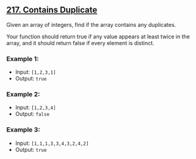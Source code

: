 ## [217. Contains Duplicate](https://leetcode.com/problems/contains-duplicate/)

Given an array of integers, find if the array contains any duplicates.

Your function should return true if any value appears at least twice in the array, and it should return false if every element is distinct.

### Example 1:
- Input: `[1,2,3,1]`
- Output: `true`

### Example 2:
- Input: `[1,2,3,4]`
- Output: `false`

### Example 3:
- Input: `[1,1,1,3,3,4,3,2,4,2]`
- Output: `true`